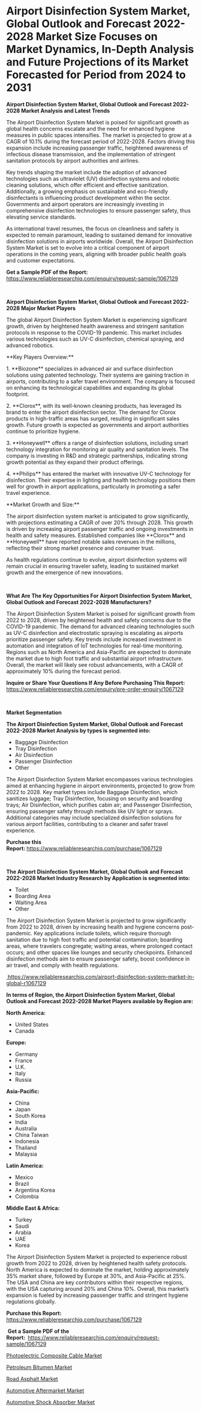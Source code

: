 <p><h1>Airport Disinfection System Market, Global Outlook and Forecast 2022-2028 Market Size Focuses on Market Dynamics, In-Depth Analysis and Future Projections of its Market Forecasted for Period from 2024 to 2031</h1></p><p><strong>Airport Disinfection System Market, Global Outlook and Forecast 2022-2028 Market Analysis and Latest Trends</strong></p>
<p><p>The Airport Disinfection System Market is poised for significant growth as global health concerns escalate and the need for enhanced hygiene measures in public spaces intensifies. The market is projected to grow at a CAGR of 10.1% during the forecast period of 2022-2028. Factors driving this expansion include increasing passenger traffic, heightened awareness of infectious disease transmission, and the implementation of stringent sanitation protocols by airport authorities and airlines.</p><p>Key trends shaping the market include the adoption of advanced technologies such as ultraviolet (UV) disinfection systems and robotic cleaning solutions, which offer efficient and effective sanitization. Additionally, a growing emphasis on sustainable and eco-friendly disinfectants is influencing product development within the sector. Governments and airport operators are increasingly investing in comprehensive disinfection technologies to ensure passenger safety, thus elevating service standards. </p><p>As international travel resumes, the focus on cleanliness and safety is expected to remain paramount, leading to sustained demand for innovative disinfection solutions in airports worldwide. Overall, the Airport Disinfection System Market is set to evolve into a critical component of airport operations in the coming years, aligning with broader public health goals and customer expectations.</p></p>
<p><strong>Get a Sample PDF of the Report:&nbsp;</strong> <a href="https://www.reliableresearchiq.com/enquiry/request-sample/1067129">https://www.reliableresearchiq.com/enquiry/request-sample/1067129</a></p>
<p>&nbsp;</p>
<p><strong>Airport Disinfection System Market, Global Outlook and Forecast 2022-2028 Major Market Players</strong></p>
<p><p>The global Airport Disinfection System Market is experiencing significant growth, driven by heightened health awareness and stringent sanitation protocols in response to the COVID-19 pandemic. This market includes various technologies such as UV-C disinfection, chemical spraying, and advanced robotics.</p><p>**Key Players Overview:**</p><p>1. **Biozone** specializes in advanced air and surface disinfection solutions using patented technology. Their systems are gaining traction in airports, contributing to a safer travel environment. The company is focused on enhancing its technological capabilities and expanding its global footprint.</p><p>2. **Clorox**, with its well-known cleaning products, has leveraged its brand to enter the airport disinfection sector. The demand for Clorox products in high-traffic areas has surged, resulting in significant sales growth. Future growth is expected as governments and airport authorities continue to prioritize hygiene.</p><p>3. **Honeywell** offers a range of disinfection solutions, including smart technology integration for monitoring air quality and sanitation levels. The company is investing in R&D and strategic partnerships, indicating strong growth potential as they expand their product offerings.</p><p>4. **Philips** has entered the market with innovative UV-C technology for disinfection. Their expertise in lighting and health technology positions them well for growth in airport applications, particularly in promoting a safer travel experience.</p><p>**Market Growth and Size:**</p><p>The airport disinfection system market is anticipated to grow significantly, with projections estimating a CAGR of over 20% through 2028. This growth is driven by increasing airport passenger traffic and ongoing investments in health and safety measures. Established companies like **Clorox** and **Honeywell** have reported notable sales revenues in the millions, reflecting their strong market presence and consumer trust.</p><p>As health regulations continue to evolve, airport disinfection systems will remain crucial in ensuring traveler safety, leading to sustained market growth and the emergence of new innovations.</p></p>
<p>&nbsp;</p>
<p><strong>What Are The Key Opportunities For Airport Disinfection System Market, Global Outlook and Forecast 2022-2028 Manufacturers?</strong></p>
<p><p>The Airport Disinfection System Market is poised for significant growth from 2022 to 2028, driven by heightened health and safety concerns due to the COVID-19 pandemic. The demand for advanced cleaning technologies such as UV-C disinfection and electrostatic spraying is escalating as airports prioritize passenger safety. Key trends include increased investment in automation and integration of IoT technologies for real-time monitoring. Regions such as North America and Asia-Pacific are expected to dominate the market due to high foot traffic and substantial airport infrastructure. Overall, the market will likely see robust advancements, with a CAGR of approximately 10% during the forecast period.</p></p>
<p><strong>Inquire or Share Your Questions If Any Before Purchasing This Report:</strong> <a href="https://www.reliableresearchiq.com/enquiry/pre-order-enquiry/1067129">https://www.reliableresearchiq.com/enquiry/pre-order-enquiry/1067129</a></p>
<p>&nbsp;</p>
<p><strong>Market Segmentation</strong></p>
<p><strong>The Airport Disinfection System Market, Global Outlook and Forecast 2022-2028 Market Analysis by types is segmented into:</strong></p>
<p><ul><li>Baggage Disinfection</li><li>Tray Disinfection</li><li>Air Disinfection</li><li>Passenger Disinfection</li><li>Other</li></ul></p>
<p><p>The Airport Disinfection System Market encompasses various technologies aimed at enhancing hygiene in airport environments, projected to grow from 2022 to 2028. Key market types include Baggage Disinfection, which sanitizes luggage; Tray Disinfection, focusing on security and boarding trays; Air Disinfection, which purifies cabin air; and Passenger Disinfection, ensuring passenger safety through methods like UV light or sprays. Additional categories may include specialized disinfection solutions for various airport facilities, contributing to a cleaner and safer travel experience.</p></p>
<p><strong>Purchase this Report:&nbsp;</strong><a href="https://www.reliableresearchiq.com/purchase/1067129">https://www.reliableresearchiq.com/purchase/1067129</a></p>
<p>&nbsp;</p>
<p><strong>The Airport Disinfection System Market, Global Outlook and Forecast 2022-2028 Market Industry Research by Application is segmented into:</strong></p>
<p><ul><li>Toilet</li><li>Boarding Area</li><li>Waiting Area</li><li>Other</li></ul></p>
<p><p>The Airport Disinfection System Market is projected to grow significantly from 2022 to 2028, driven by increasing health and hygiene concerns post-pandemic. Key applications include toilets, which require thorough sanitation due to high foot traffic and potential contamination; boarding areas, where travelers congregate; waiting areas, where prolonged contact occurs; and other spaces like lounges and security checkpoints. Enhanced disinfection methods aim to ensure passenger safety, boost confidence in air travel, and comply with health regulations.</p></p>
<p><a href="https://www.reliableresearchiq.com/airport-disinfection-system-market-in-global-r1067129">&nbsp;https://www.reliableresearchiq.com/airport-disinfection-system-market-in-global-r1067129</a></p>
<p><strong>In terms of Region, the Airport Disinfection System Market, Global Outlook and Forecast 2022-2028 Market Players available by Region are:</strong></p>
<p>
    <p> <strong> North America: </strong>
        <ul>
            <li>United States</li>
            <li>Canada</li>
        </ul>
        </p> 
    <p> <strong> Europe: </strong>
        <ul>
            <li>Germany</li>
            <li>France</li>
            <li>U.K.</li>
            <li>Italy</li>
            <li>Russia</li>
        </ul>
        </p> 
    <p> <strong> Asia-Pacific: </strong>
        <ul>
            <li>China</li>
            <li>Japan</li>
            <li>South Korea</li>
            <li>India</li>
            <li>Australia</li>
            <li>China Taiwan</li>
            <li>Indonesia</li>
            <li>Thailand</li>
            <li>Malaysia</li>
        </ul>
        </p> 
    <p> <strong> Latin America: </strong>
        <ul>
            <li>Mexico</li>
            <li>Brazil</li>
            <li>Argentina Korea</li>
            <li>Colombia</li>
        </ul>
        </p> 
    <p> <strong> Middle East & Africa: </strong>
        <ul>
            <li>Turkey</li>
            <li>Saudi</li>
            <li>Arabia</li>
            <li>UAE</li>
            <li>Korea</li>
        </ul>
    </p>
    </p>
<p><p>The Airport Disinfection System Market is projected to experience robust growth from 2022 to 2028, driven by heightened health safety protocols. North America is expected to dominate the market, holding approximately 35% market share, followed by Europe at 30%, and Asia-Pacific at 25%. The USA and China are key contributors within their respective regions, with the USA capturing around 20% and China 10%. Overall, this market’s expansion is fueled by increasing passenger traffic and stringent hygiene regulations globally.</p></p>
<p><strong>Purchase this Report: </strong><a href="https://www.reliableresearchiq.com/purchase/1067129">https://www.reliableresearchiq.com/purchase/1067129</a></p>
<p>&nbsp;<strong>Get a Sample PDF of the Report:&nbsp;&nbsp;</strong><a href="https://www.reliableresearchiq.com/enquiry/request-sample/1067129">https://www.reliableresearchiq.com/enquiry/request-sample/1067129</a></p>
<p><strong></strong></p>
<p><p><a href="https://medium.com/@stewart.churchill9078/the-market-study-covers-the-photoelectric-composite-cable-market-across-various-segments-695c4e8caceb">Photoelectric Composite Cable Market</a></p><p><a href="https://issuu.com/reportprime-2/docs/petroleum-bitumen-market-size-2030._1661ff02176006">Petroleum Bitumen Market</a></p><p><a href="https://issuu.com/reportprime-2/docs/road-asphalt-market-size-2030.pptx_84cbad0deb4723">Road Asphalt Market</a></p><p><a href="https://www.linkedin.com/pulse/automotive-aftermarket-market-forecast-global-trends-analysis-sk1cc?trackingId=rX66U0AgSA24k2VmGNJXUQ%3D%3D">Automotive Aftermarket Market</a></p><p><a href="https://www.linkedin.com/pulse/global-automotive-shock-absorber-market-focus-product-type-vz4rc?trackingId=dNEdKDycQT%2BDArnWeox5Ig%3D%3D">Automotive Shock Absorber Market</a></p></p>